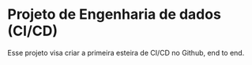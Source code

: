 # Projeto de Engenharia de dados (CI/CD)

Esse projeto visa criar a primeira esteira de CI/CD no Github, end to end.
